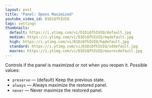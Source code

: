 ```yaml
---
layout: post
title: "Panel: Opens Maximized"
youtube_video_id: D1DiQfhIUIQ
tags: settings
thumbnails:
  default: https://i.ytimg.com/vi/D1DiQfhIUIQ/default.jpg
  medium: https://i.ytimg.com/vi/D1DiQfhIUIQ/mqdefault.jpg
  high: https://i.ytimg.com/vi/D1DiQfhIUIQ/hqdefault.jpg
  standard: https://i.ytimg.com/vi/D1DiQfhIUIQ/sddefault.jpg
  maxres: https://i.ytimg.com/vi/D1DiQfhIUIQ/maxresdefault.jpg
---
```


Controls if the panel is maximized or not when you reopen it. Possible values:

- `preserve` — (default) Keep the previous state.
- `always` — Always maximize the restored panel.
- `never` — Never maximize the restored panel.

